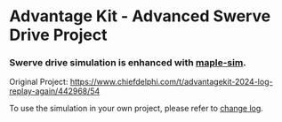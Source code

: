 # Advantage Kit - Advanced Swerve Drive Project

### Swerve drive simulation is enhanced with [maple-sim](https://github.com/Shenzhen-Robotics-Alliance/maple-sim).

Original Project: https://www.chiefdelphi.com/t/advantagekit-2024-log-replay-again/442968/54

To use the simulation in your own project, please refer to [change log]().

